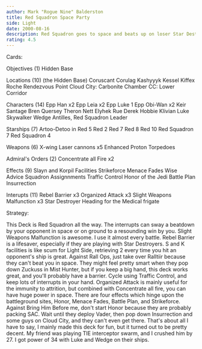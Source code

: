 ```yaml
---
author: Mark "Rogue Nine" Balderston
title: Red Squadron Space Party
side: Light
date: 2000-08-16
description: Red Squadron goes to space and beats up on loser Star Destroyers while mains party on Cloud City.
rating: 4.5
---
```

Cards: 

Objectives (1)
Hidden Base

Locations (10)
(the Hidden Base)
Coruscant
Corulag
Kashyyyk
Kessel
Kiffex
Roche
Rendezvous Point
Cloud City: Carbonite Chamber
CC: Lower Corridor

Characters (14)
Epp Han x2
Epp Leia x2
Epp Luke 1
Epp Obi-Wan x2
Keir Santage
Bren Quersey
Theron Nett
Elyhek Rue
Derek Hobbie Klivian
Luke Skywalker
Wedge Antilles, Red Squadron Leader

Starships (7)
Artoo-Detoo in Red 5
Red 2
Red 7
Red 8
Red 10
Red Squadron 7
Red Squadron 4

Weapons (6)
X-wing Laser cannons x5
Enhanced Proton Torpedoes

Admiral's Orders (2)
Concentrate all Fire x2

Effects (9)
Slayn and Korpil Facilities
Strikeforce
Menace Fades
Wise Advice
Squadron Assignnments
Traffic Control
Honor of the Jedi
Battle Plan
Insurrection

Interupts (11)
Rebel Barrier x3
Organized Attack x3
Slight Weapons Malfunction x3
Star Destroyer
Heading for the Medical frigate

Strategy: 

This Deck is Red Squadron all the way.  The interrupts can sway a beatdown by your opponent in space or on ground to a resounding win by you.  Slight Weapons Malfunction is awesome.  I use it almost every battle.  Rebel Barrier is a lifesaver, especially if they are playing with Star Destroyers.  S and K facilities is like scum for Light Side, retrieving 2 every time you hit an opponent's ship is great.  Against Rall Ops, just take over Ralltiir because they can't beat you in space.  They might feel pretty smart when they pop down Zuckuss in Mist Hunter, but if you keep a big hand, this deck works great, and you'll probably have a barrier.  Cycle using Traffic Control, and keep lots of interrupts in your hand.  Organized Attack is mainly useful for the immunity to attrition, but combined with Concentrate all fire, you can have huge power in space.  There are four effects which hinge upon the battleground sites, Honor, Menace Fades, Battle Plan, and Strikeforce.  Against Bring Him Before me, don't start Honor because they are probably packing SAC.  Wait until they deploy Vader, then pop down Insurrection and some guys on Cloud City, and they can't even get there.  That's about all I have to say, I mainly made this deck for fun, but it turned out to be pretty decent.	My friend was playing TIE interceptor swarm, and I crushed him by 27.  I got power of 34 with Luke and Wedge on their ships. 